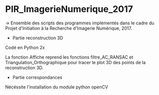 # PIR_ImagerieNumerique_2017

-> Ensemble des scripts des programmes implémentés dans le cadre du Projet d'Initiation à la Recherche d'Imagerie Numérique, 2017.

- Partie reconstruction 3D

Codé en Python 2x

La fonction Affiche reprend les fonctions filtre_AC_RANSAC et Triangulation_Orthographique pour tracer le plot 3D des points de la reconstruction 3D.

 - Partie correspondances

Nécéssite l'installation du module python openCV
